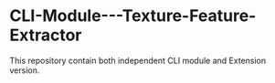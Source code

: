 # CLI-Module---Texture-Feature-Extractor
This repository contain both independent CLI module and Extension version. 
